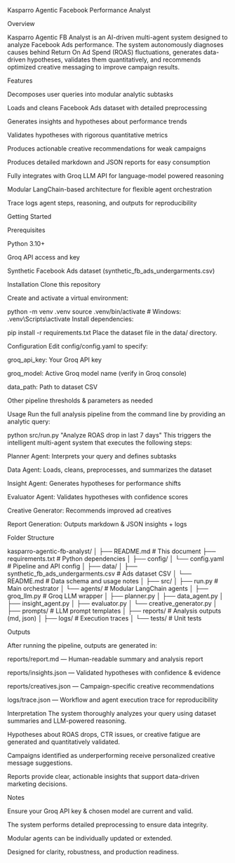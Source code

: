 Kasparro Agentic Facebook Performance Analyst

Overview

Kasparro Agentic FB Analyst is an AI-driven multi-agent system designed to analyze Facebook Ads performance. The system autonomously diagnoses causes behind Return On Ad Spend (ROAS) fluctuations, generates data-driven hypotheses, validates them quantitatively, and recommends optimized creative messaging to improve campaign results.

Features

Decomposes user queries into modular analytic subtasks

Loads and cleans Facebook Ads dataset with detailed preprocessing

Generates insights and hypotheses about performance trends

Validates hypotheses with rigorous quantitative metrics

Produces actionable creative recommendations for weak campaigns

Produces detailed markdown and JSON reports for easy consumption

Fully integrates with Groq LLM API for language-model powered reasoning

Modular LangChain-based architecture for flexible agent orchestration

Trace logs agent steps, reasoning, and outputs for reproducibility

Getting Started

Prerequisites

Python 3.10+

Groq API access and key

Synthetic Facebook Ads dataset (synthetic_fb_ads_undergarments.csv)

Installation
Clone this repository

Create and activate a virtual environment:

python -m venv .venv
source .venv/bin/activate      # Windows: .venv\Scripts\activate
Install dependencies:

pip install -r requirements.txt
Place the dataset file in the data/ directory.

Configuration
Edit config/config.yaml to specify:

groq_api_key: Your Groq API key

groq_model: Active Groq model name (verify in Groq console)

data_path: Path to dataset CSV

Other pipeline thresholds & parameters as needed

Usage
Run the full analysis pipeline from the command line by providing an analytic query:

python src/run.py "Analyze ROAS drop in last 7 days"
This triggers the intelligent multi-agent system that executes the following steps:

Planner Agent: Interprets your query and defines subtasks

Data Agent: Loads, cleans, preprocesses, and summarizes the dataset

Insight Agent: Generates hypotheses for performance shifts

Evaluator Agent: Validates hypotheses with confidence scores

Creative Generator: Recommends improved ad creatives

Report Generation: Outputs markdown & JSON insights + logs

Folder Structure

kasparro-agentic-fb-analyst/
│
├── README.md                # This document
├── requirements.txt         # Python dependencies
│
├── config/
│   └── config.yaml         # Pipeline and API config
│
├── data/
│   ├── synthetic_fb_ads_undergarments.csv  # Ads dataset CSV
│   └── README.md            # Data schema and usage notes
│
├── src/
│   ├── run.py              # Main orchestrator
│   └── agents/             # Modular LangChain agents
│       ├── groq_llm.py     # Groq LLM wrapper
│       ├── planner.py
│       ├── data_agent.py
│       ├── insight_agent.py
│       ├── evaluator.py
│       └── creative_generator.py
│
├── prompts/                # LLM prompt templates
│
├── reports/                # Analysis outputs (md, json)
│
├── logs/                   # Execution traces
│
└── tests/                  # Unit tests


Outputs

After running the pipeline, outputs are generated in:

reports/report.md — Human-readable summary and analysis report

reports/insights.json — Validated hypotheses with confidence & evidence

reports/creatives.json — Campaign-specific creative recommendations

logs/trace.json — Workflow and agent execution trace for reproducibility

Interpretation
The system thoroughly analyzes your query using dataset summaries and LLM-powered reasoning.

Hypotheses about ROAS drops, CTR issues, or creative fatigue are generated and quantitatively validated.

Campaigns identified as underperforming receive personalized creative message suggestions.

Reports provide clear, actionable insights that support data-driven marketing decisions.


Notes

Ensure your Groq API key & chosen model are current and valid.

The system performs detailed preprocessing to ensure data integrity.

Modular agents can be individually updated or extended.

Designed for clarity, robustness, and production readiness.
